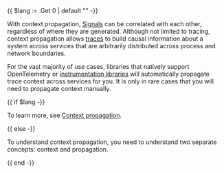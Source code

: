 {{ $lang := .Get 0 | default "" -}}

With context propagation, [Signals](/docs/concepts/signals/) can be correlated
with each other, regardless of where they are generated. Although not limited to
tracing, context propagation allows [traces](/docs/concepts/signals/traces/) to
build causal information about a system across services that are arbitrarily
distributed across process and network boundaries.

For the vast majority of use cases, libraries that natively support
OpenTelemetry or [instrumentation libraries](../libraries/) will automatically
propagate trace context across services for you. It is only in rare cases that you will
need to propagate context manually.

{{ if $lang -}}

To learn more, see [Context propagation](/docs/concepts/context-propagation).

{{ else -}}

To understand context propagation, you need to understand two separate concepts:
context and propagation.

{{ end -}}
